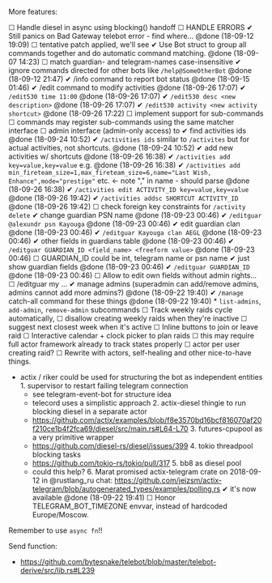 More features:

 ☐ Handle diesel in async using blocking() handoff
 ☐ HANDLE ERRORS
   ✔ Still panics on Bad Gateway telebot error - find where... @done (18-09-12 19:09)
     ☐ tentative patch applied, we'll see
 ✔ Use Bot struct to group all commands together and do automatic command matching. @done (18-09-07 14:23)
 ☐ match guardian- and telegram-names case-insensitive
 ✔ ignore commands directed for other bots like `/help@SomeOtherBot` @done (18-09-12 21:47)
 ✔ /info command to report bot status @done (18-09-15 01:46)
 ✔ /edit command to modify activities @done (18-09-26 17:07)
   ✔ `/edit530 time 11:00` @done (18-09-26 17:07)
   ✔ `/edit530 desc <new description>` @done (18-09-26 17:07)
   ✔ `/edit530 activity <new activity shortcut>` @done (18-09-26 17:22)
 ☐ implement support for sub-commands
   ☐ commands may register sub-commands using the same matcher interface
 ☐ admin interface (admin-only access) to
   ✔ find activities ids @done (18-09-24 10:52)
       ✔ `/activities ids` similar to `/activites` but for actual activities, not shortcuts. @done (18-09-24 10:52)
   ✔ add new activities w/ shortcuts @done (18-09-26 16:38)
       ✔ `/activities add key=value,key=value` e.g. @done (18-09-26 16:38)
           ✔ `/activities add min_fireteam_size=1,max_fireteam_size=6,name="Last Wish, Enhance",mode="prestige"` etc. <- note "," in name - should parse @done (18-09-26 16:38)
       ✔ `/activities edit ACTIVITY_ID key=value,key=value` @done (18-09-26 19:42)
       ✔ `/activities addsc SHORTCUT ACTIVITY_ID` @done (18-09-26 19:42)
       ☐ check foreign key constraints for `/activity delete`
   ✔ change guardian PSN name @done (18-09-23 00:46)
       ✔ `/editguar @alexundr psn Kayouga` @done (18-09-23 00:46)
   ✔ edit guardian clan @done (18-09-23 00:46)
       ✔ `/editguar Kayouga clan AEGL` @done (18-09-23 00:46)
   ✔ other fields in guardians table @done (18-09-23 00:46)
       ✔ `/editguar GUARDIAN_ID <field_name> <freeform value>` @done (18-09-23 00:46)
       ☐ GUARDIAN_ID could be int, telegram name or psn name
   ✔ just show guardian fields @done (18-09-23 00:46)
       ✔ `/editguar GUARDIAN_ID` @done (18-09-23 00:46)
   ☐ Allow to edit own fields without admin rights...
       ☐ /editguar my ...
   ✔ manage admins (superadmin can add/remove admins, admins cannot add more admins?) @done (18-09-22 19:40)
       ✔ `/manage` catch-all command for these things @done (18-09-22 19:40)
           * `list-admins`, `add-admin`, `remove-admin` subcommands
 ☐ Track weekly raids cycle automatically,
   ☐ disallow creating weekly raids when they're inactive
   ☐ suggest next closest week when it's active
 ☐ Inline buttons to join or leave raid
 ☐ Interactive calendar + clock picker to plan raids
   ☐ this may require full actor framework already to track states properly
     ☐ actor per user creating raid?
 ☐ Rewrite with actors, self-healing and other nice-to-have things.
   - actix / riker could be used for structuring the bot as independent entities
    1. supervisor to restart failing telegram connection
       - see telegram-event-bot for structure idea
       - telecord uses a simplistic approach
    2. actix-diesel thingie to run blocking diesel in a separate actor
       - https://github.com/actix/examples/blob/f8e3570bd16bcf816070af20f210ce1b4f2fca69/diesel/src/main.rs#L64-L70
    3. futures-cpupool as a very primitive wrapper
       - https://github.com/diesel-rs/diesel/issues/399
    4. tokio threadpool blocking tasks
       - https://github.com/tokio-rs/tokio/pull/317
    5. bb8 as diesel pool
       - could this help?
    6. Marat promised actix-telegram crate on 2018-09-12 in @rustlang_ru chat:
        https://github.com/jeizsm/actix-telegram/blob/autogenerated_types/examples/polling.rs
        ✔ it's now available @done (18-09-22 19:41)
 ☐ Honor TELEGRAM_BOT_TIMEZONE envvar, instead of hardcoded Europe/Moscow.

Remember to use `async fn`!!

Send function:
- https://github.com/bytesnake/telebot/blob/master/telebot-derive/src/lib.rs#L239

